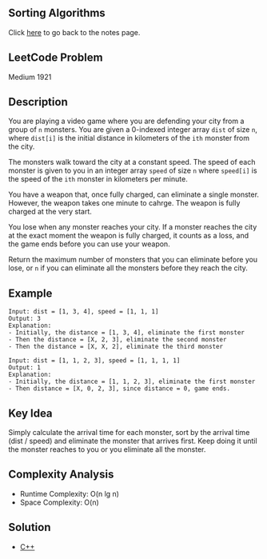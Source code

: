 ## Sorting Algorithms
Click [here](../notes.md) to go back to the notes page.

## LeetCode Problem
Medium 1921

## Description
You are playing a video game where you are defending your city from a group of `n` monsters. You are given a 0-indexed integer array `dist` of size `n`, where `dist[i]` is the initial distance in kilometers of the `ith` monster from the city.

The monsters walk toward the city at a constant speed. The speed of each monster is given to you in an integer array `speed` of size `n` where `speed[i]` is the speed of the `ith` monster in kilometers per minute.

You have a weapon that, once fully charged, can eliminate a single monster. However, the weapon takes one minute to cahrge. The weapon is fully charged at the very start.

You lose when any monster reaches your city. If a monster reaches the city at the exact moment the weapon is fully charged, it counts as a loss, and the game ends before you can use your weapon.

Return the maximum number of monsters that you can eliminate before you lose, or `n` if you can eliminate all the monsters before they reach the city.

## Example
```
Input: dist = [1, 3, 4], speed = [1, 1, 1]
Output: 3
Explanation:
- Initially, the distance = [1, 3, 4], eliminate the first monster
- Then the distance = [X, 2, 3], eliminate the second monster
- Then the distance = [X, X, 2], eliminate the third monster

Input: dist = [1, 1, 2, 3], speed = [1, 1, 1, 1]
Output: 1
Explanation:
- Initially, the distance = [1, 1, 2, 3], eliminate the first monster
- Then distance = [X, 0, 2, 3], since distance = 0, game ends.
```

## Key Idea
Simply calculate the arrival time for each monster, sort by the arrival time (dist / speed) and eliminate the monster that arrives first. Keep doing it until the monster reaches to you or you eliminate all the monster.

## Complexity Analysis
- Runtime Complexity: O(n lg n)
- Space Complexity: O(n)

## Solution
- [C++](solution.cpp)
